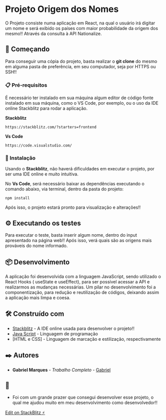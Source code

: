 # Projeto Origem dos Nomes

O Projeto consiste numa aplicação em React, na qual o usuário irá digitar um nome e será exibido os países com maior probabilidade da origem dos mesmo!! Através da consulta à API Nationalize.

## 🚀 Começando

Para conseguir uma cópia do projeto, basta realizar o **git clone** do mesmo em alguma pasta de preferência, em seu computador, seja por HTTPS ou SSH!!


### 📋 Pré-requisitos

É necessário ter instalado em sua máquina algum editor de código fonte instalado em sua máquina, como o VS Code, por exemplo, ou o uso da IDE online
Stackblitz para rodar a aplicação.

**Stackblitz**

```
https://stackblitz.com/?starters=frontend
```

**Vs Code**
```
https://code.visualstudio.com/
```

### 🔧 Instalação

Usando o **Stackblitz**, não haverá dificuldades em executar o projeto, por ser uma IDE online e muito intuitiva.

No **Vs Code**, será necessário baixar as dependências executando o comando abaixo, via terminal, dentro da pasta do projeto:

```
npm install
```
Após isso, o projeto estará pronto para visualização e alterações!!

## ⚙️ Executando os testes

Para executar o teste, basta inserir algum nome, dentro do input apresentado na página web!! Após isso, verá quais são as origens mais prováveis do nome informado.


## 📦 Desenvolvimento

A aplicação foi desenvolvida com a linguagem JavaScript, sendo utilizado o React Hooks ( useState e useEffect), para ser possível acessar a API e realizarmos as mudanças necessárias.
Um pilar no desenvolvimento foi a componentização, para redução e reutilização de códigos, deixando assim a aplicação mais limpa e coesa.

## 🛠️ Construído com

* [Stackblitz](https://stackblitz.com/?starters=frontend) - A IDE online usada para desenvolver o projeto!!
* [Java Script](https://www.javascript.com/) - Linguagem de programação
* [HTML e CSS] - Linguagem de marcação e estilização, respectivamente


## ✒️ Autores


* **Gabriel Marques** - *Trabalho Completo* - [Gabriel](https://github.com/gabrielM989)


## 🎁 

* Foi com um grande prazer que consegui desenvolver esse projeto, o qual me ajudou muito em meu desenvolvimento como desenvolvedor!! 


[Edit on StackBlitz ⚡️](https://stackblitz.com/edit/react-wg7z2x)
